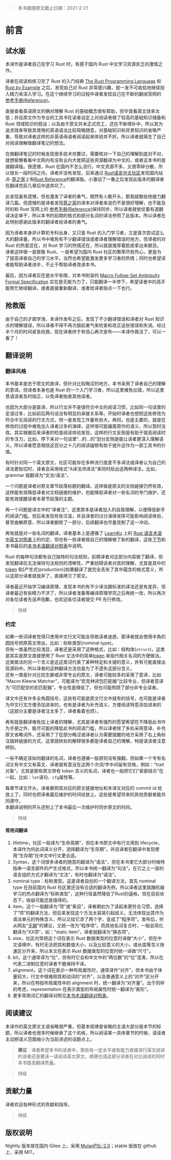 >本书跟随原文截止日期：2021-2-21

# 前言
## 试水版

本译作是译者自己在学习 Rust 时，有感于国内 Rust 中文学习资源贫乏的激情之作。

译者在阅读和练习完了 Rust 的入门经典 [The Rust Programming Language] 和 [Rust by Example] 之后，发现自己对 Rust 非常感兴趣，就一发不可收拾地继续投入精力来深入学习。在这个继续学习的过程中译者发现自己在不断的翻阅官网的 [参考手册(Reference)]。

直接查看英语原文的确对理解 Rust 的基础概念很有帮助，但毕竟看英文效率太低；并且原文作为专业的工具书在读者设定上对阅读者做了较高的基础知识储备和 Rust 领域知识的假设；以及由于原文并未正式完工，还在不断增补中，所以其为追求效率导致其使用的英语语法比较简略随意，对基础知识和背景知识的省略严重，导致对译者这样的非英语母语者阅读起来体验并不好。所以译者就萌生了自己对阅读理解做翻译笔记的想法。

在做翻译笔记的时候发现很多技术坎要过，需要核对一下自己的理解到底对不对，就想偷懒看看中文网内有没有业内大佬把这些资源翻译为中文的，或者这本书的直接翻译版。很遗憾，Rust 在国内不怎么流行，中文资源不多，又很零碎分散，所以很长一段时间之内，译者并没有发现，后来通过 [Rust语言中文社区]发现国内站点-[芽之家](https://books.budshome.com)上有[Rust Reference](https://books.budshome.com/rust-reference/)的翻译版。小激动了一番之后发现此版本的翻译者在翻译完前几章后中途弃坑了。

此发现虽有遗憾，但也激发了译者的勇气，既然有人敢开头，那我就敢给他接力翻译几篇。但遗憾的是译者发现[芽之家]的译本对译者来说仍不是很好理解，也不能及时的和 Rust 官网上的 [参考手册(Reference)]保持同步。所以译者就依仗着有道翻译决定单干，所以本书的前期的格式和部分名词的译法参照了此版本。所以译者在此特别感谢此版本的翻译者给译者的勇气。

因为译者本身非计算机专科出身，又只是 Rust 的入门学习者，又是首次尝试这么大的翻译量，所以书中难免有不少翻译错误或者译者理解错误的地方，但译者的对 Rust 的热爱还在，对 Rust 学习的热情还在，所以就直接厚着脸皮拿出来献丑。译者这样做一是致敬 Rust，一是希望为国内 Rust 社区的繁荣尽些热心，更是为了提高译者自己的学习水平。当然也希望能激发更多学习者的热情；同时也希望读者能帮助译者进步，不止于帮助译者改进本书。

最后，因为译者实在是水平有限，对本书附录的 [Macro Follow-Set Ambiguity Formal Specification](macro-ambiguity.md) 实在是无能为力了，只能翻译一半停下，希望读者中的高手能帮忙继续翻译，或者直接重新翻译，或者给译者指点一下也行。

## 抢救版

由于自己的才疏学浅，本译作发布之后，发现了不少翻译错误和译者对 Rust 知识点的理解错误，所以译者不得不再次鼓起勇气来检查和改正这些错误和失误。经过半个月的时间紧急抢救，现在译者终于有信心再次宣布——本译作救活了，可以一看了！

## 翻译说明
### 翻译风格

本书基本是忠于原文的直译，但针对比较晦涩的地方，本书采用了译者自己的理解的意译。但译者本身也是 Rust 的一个入门学习者，所以这里难免出错，所以这里恳请读者及时指正，以免译者贻害其他读者。

也因为大部分是直译，所以行文并不是很符合中文的阅读习惯，比如同一句话里的定语过多，比如前后两句话没有明显的承接关系等。开始时译者也想把这些修改为符合中文阅读的行文方式，但一是发现工作量有些大，再则，也是主要的，就是在修改的过程中难免加入译者过多的演绎，这样很可能偏离原作的语义，所以暂时没改。其实根据后来译者的检查阅读体验发现，这样的行文反倒是有助于提高阅读时的专注力，比如，停下来对一句话里“...的...的”划分反倒是能让读者更深入理解语义。所以译者愿意相信这百分之十几的阅读磕顿有助于提升这作为一部工具书的价值。

有时针对同一个英文原文，社区可能存在多种流行度差不多译法或译者认为自己的译法更贴切时，译者会采用格式“A译法/B译法”来同时给出这两种译法，比如，grammar 就翻译为“文法/语法”。

一个问题是译者对原文章节段落标题的翻译。这样做是原文的文档链接仍然有效，这样能有效降低译者对文档链接的维护，也能降低译者对一些名词的专门维护，还能有效提醒读者本章节段落的主题。

再一个问题是译文中的“译者注”，这里原本是译者加入的自我理解，以便降低新手的阅读门槛。但后来发现有些泛滥，并且译者的过分演绎发挥可能影响阅读体验，甚至曲解原意，所以译者删除了一部分，后续翻译也尽量克制了这一冲动。

再有就是对一些名词的翻译，译者基本上是遵循了 [LearnKu] 上的 [Rust 语言术语中英文对照表]上的约定，但也有一些译者按自己的理解做了新的翻译，这些[下节](#约定)和本书最后的[本书术语翻译对照表](本书术语翻译对照表.md)中说明。

Rust 的每种句法都有自己独特的句法规则，前期译者对这部分内容做了翻译，但发现翻译后无法保持句法规则的清晰性，严重妨碍读者对其的理解，尤其是其中的 [token] 和[产生式(production)]如果翻译了就完全丢失了其中蕴含的格式意义，所以这部分译者就放弃了，直接拷贝了原文。

译者最近开始学习编译原理，发现本书的有不少译法跟标准的译法还是有差异，但译者最近有些精力不济了，所以译者准备等编译原理学完之后再统一改，所以再次对各位读者先说声抱歉，也欢迎各位读者提交 PR 先行修改。 

>待续

### 约定

如果一些词译者觉得只使用中文行文可能会导致读者迷惑，那译者就会使用半角的圆括号把原英文带出，比如：标称类型(nominal type)。\
但有一类虽然比较浅显，译者还是采用了这种格式，比如：结构体(`struct`)，这类是其实是原文直接使用了 Rust 文法中的简单[token] 来指代相关名词的方便做法。这类做法的另一个含义是这这类词代表了某种特定和关键的意义，并有可能直接出现源码中。所以译者的这种翻译方法也是为了不遗失这部分含义。\
还有一类是针对比较生僻或非常专业的原文，译者可能较多的采用了意译，比如 “Macro Kleene Matcher”，可能译为“宏克林闭包匹配器”比较专业，但译者意译为“可匹配空的宏匹配器”，专业性是降低了，但也可能照顾了部分非专业读者。

译文中还有许多全角圆括号，这些有可能是原文行文中就有的括号，也可能是译者为中文行文方便添加进来的，也有是译者为补充语义、方便阅读特意添加进来的（这部分主要是译者注太多了，译者看着也烦）。

再有就是翻译难免加上译者的理解，尤其是译者有强烈的愿望希望在不降低此书作为手册之外，能尽可能的降低此书的阅读门槛，所以译者除了多处采用意译、补充原文省略词外，还采用了了在部分晦涩或译者认为需要提醒的地方采用了右上角标注跳转链接的方式，这里跳转处的解释很多都是译者自己的理解，特提请读者注意辨别。

一些不确定该如何翻译的名词，译者也遵循一般原则没有强翻。但如果一个专有名词又有中文又有英文，译者就有意没在这两个次词/字中间留有空格，例如：“trait对象”。尤其是那些原文带有 token 含义的名词，译者也一般把它们“紧密结合”在一起，比如：`let`语句、`cfg`属性等。

每章节译文开头，译者都把其对应的原文链接地址和本译文对应的 commit id 给放上了。同时也把译者最后维护的时间给放上。这些是希望将来的其他贡献者能共同遵守。\
本翻译说明的开头还附上了本书最后一次维护时同步原文的时间。

>待续

#### 常用词翻译
1. lifetime，社区一般译为“生命周期”，但在本书原文中有行文用到 lifecycle，本译作为何此词译义分开，选择翻译为“生存期”。并且译者在翻译中发现使用“生存期”在中文中行文更合适。
2. Syntax，这个词很多译者的随意的翻译为“语法”，但在本书里它大部分时候特指单一语言部件的产生式格式，所以本书统一翻译为“句法”。在它之上一层的语言组织方式才翻译为“文法”，有时也翻译为“语法”。
3. nominal type：标称类型。这是译者自创的一个翻译方法，首先 nominal type 在目前国内 Rust 社区里还没有合适的翻译先例，所以译者这里就蹭机器学习的热点翻译为“标称类型”，这种行径虽然降低了Rust的逼格，但在目前状态下，收益可能还是值得的。
4. item，这个一般翻译为“项”或“条目”，译者期初为了读起来更符合习惯，选择了“项”的翻译方法，但后来发现这个方法太容易引起歧义，无法体现出其作为语法单元的特殊含义，所以又给它添了两个字，变成了“程序项”。发布后，听从网友“[无聊](https://www.zhihu.com/people/yan-han-bing-74)”的建议，又统一改为“程序项”。而其他名词复合时，一般会简化翻译为“XX项”，如：“static item”，译者就翻译为“静态项”。
5. size，社区内常把这个词在表示 Rust 数据类型的位宽时译做“大小”，但在中文语境中，有时无法把其和数值大小，以及比较意义的大小，或长度等含义快速区分开来，所以本文在表示 Rust 数据类型的位宽时统一译做“尺寸”。
6. bit，这个通常译为“位”，但有时它会和中文中的“两位数”的“位”混淆，所以在代表二进制位宽时译者干脆保持不译。
7. alignment，这个词在表示一种布局属性时，通常译作“对齐”，但本书由于体量较大，行文中很难把其和动词的“对齐”，以及普通意义上的“对齐”区分开来，所以在特指布局属性中的 alignment 时，统一翻译为“对齐量”。出于同样的考虑，representation 在表示类型的布局属性时统一翻译为“表形”。
8. 更多常用词汇的翻译对照见[本书术语翻译对照表](本书术语翻译对照表.md)。

## 阅读建议

本译作的英文原文主语省略很严重，但基本规律是省略的主语大部分是本节的标题，所以译者也很多时候继承了这个风格，所以阅读某一具体章节的时候，请读者主动把语义范围缩小为当前讲述的话题点上。

  > **建议**：译者希望本书的读者中，那些有一定水平或有能力直接进行英文阅读的读者还是要读一读阅读英文原文，顺便也请这部分读者在对比阅读的同时本书提高翻译质量。

>待续

## 贡献力量

译者欢迎各种形式的贡献和指导。

>待续

## 版权说明

Nightly 版本放在国内 Gitee 上，采用 [MulanPSL-2.0]；stable 版放在 github 上，采用 MIT。

[The Rust Programming Language]: https://doc.rust-lang.org/book/
[Rust by Example]: https://doc.rust-lang.org/stable/rust-by-example/
[参考手册(Reference)]: https://doc.rust-lang.org/stable/reference/
[Rust语言中文社区]: https://rustcc.cn/
[芽之家]: https://books.budshome.com
[MulanPSL-2.0]: https://gitee.com/minstrel1977/rust-reference/blob/master/LICENSE
[token]: tokens.md
[LearnKu]: https://learnku.com/
[Rust 语言术语中英文对照表]: https://learnku.com/articles/43623
[产生式]: notation.md#Grammar

<!-- 2021-1-5-->
<!-- checked -->
